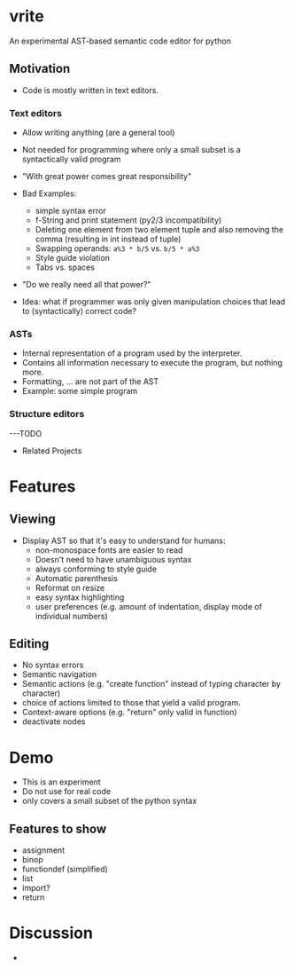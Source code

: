 # vrite
An experimental AST-based semantic code editor for python 

## Motivation

- Code is mostly written in text editors.

### Text editors

- Allow writing anything (are a general tool)
- Not needed for programming where only a small subset is a syntactically valid program
- "With great power comes great responsibility"
- Bad Examples:
  - simple syntax error
  - f-String and print statement (py2/3 incompatibility)
  - Deleting one element from two element tuple and also removing the comma (resulting in int instead of tuple)
  - Swapping operands: `a%3 * b/5` vs. `b/5 * a%3`
  - Style guide violation
  - Tabs vs. spaces
- "Do we really need all that power?"
  
- Idea: what if programmer was only given manipulation choices that lead to (syntactically) correct code?

### ASTs

- Internal representation of a program used by the interpreter.
- Contains all information necessary to execute the program, but nothing more.
- Formatting, ... are not part of the AST
- Example: some simple program

### Structure editors

---TODO

- Related Projects

# Features

## Viewing

- Display AST so that it's easy to understand for humans:
  - non-monospace fonts are easier to read
  - Doesn't need to have unambiguous syntax
  - always conforming to style guide
  - Automatic parenthesis
  - Reformat on resize
  - easy syntax highlighting
  - user preferences (e.g. amount of indentation, display mode of individual numbers)

## Editing

- No syntax errors
- Semantic navigation
- Semantic actions (e.g. "create function" instead of typing character by character)
- choice of actions limited to those that yield a valid program.
- Context-aware options (e.g. "return" only valid in function)
- deactivate nodes 

# Demo 

- This is an experiment
- Do not use for real code
- only covers a small subset of the python syntax

## Features to show

- assignment
- binop
- functiondef (simplified)
- list
- import?
- return

# Discussion

- 
